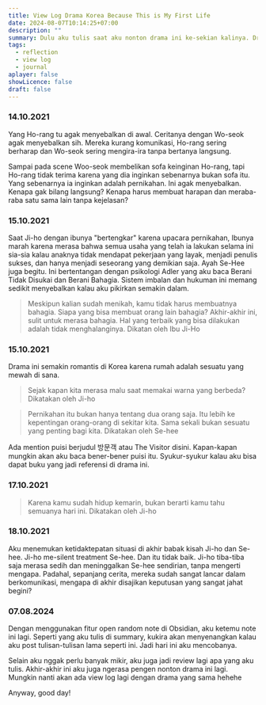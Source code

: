 ```yaml
---
title: View Log Drama Korea Because This is My First Life
date: 2024-08-07T10:14:25+07:00
description: ""
summary: Dulu aku tulis saat aku nonton drama ini ke-sekian kalinya. Drama ini drama korea kesukaanku. I think bakalan seru kalau aku post tulisan-tulian lamaku dari vault obsidian pribadiku begini. So, today I do it. Enjoy!
tags:
  - reflection
  - view log
  - journal
aplayer: false
showLicence: false
draft: false
---
```


### 14.10.2021


Yang Ho-rang tu agak menyebalkan di awal. Ceritanya dengan Wo-seok agak menyebalkan sih. Mereka kurang komunikasi, Ho-rang sering berharap dan Wo-seok sering mengira-ira tanpa bertanya langsung.


Sampai pada scene Woo-seok membelikan sofa keinginan Ho-rang, tapi Ho-rang tidak terima karena yang dia inginkan sebenarnya bukan sofa itu. Yang sebenarnya ia inginkan adalah pernikahan. Ini agak menyebalkan. Kenapa gak bilang langsung? Kenapa harus membuat harapan dan meraba-raba satu sama lain tanpa kejelasan?


### 15.10.2021


Saat Ji-ho dengan ibunya "bertengkar" karena upacara pernikahan, Ibunya marah karena merasa bahwa semua usaha yang telah ia lakukan selama ini sia-sia kalau anaknya tidak mendapat pekerjaan yang layak, menjadi penulis sukses, dan hanya menjadi seseorang yang demikian saja. Ayah Se-Hee juga begitu. Ini bertentangan dengan psikologi Adler yang aku baca Berani Tidak Disukai dan Berani Bahagia. Sistem imbalan dan hukuman ini memang sedikit menyebalkan kalau aku pikirkan semakin dalam.


> Meskipun kalian sudah menikah, kamu tidak harus membuatnya bahagia.
> Siapa yang bisa membuat orang lain bahagia?
> Akhir-akhir ini, sulit untuk merasa bahagia.
> Hal yang terbaik yang bisa dilakukan adalah tidak menghalanginya.
> Dikatan oleh Ibu Ji-Ho


### 15.10.2021


Drama ini semakin romantis di Korea karena rumah adalah sesuatu yang mewah di sana.


> Sejak kapan kita merasa malu saat memakai warna yang berbeda?
> Dikatakan oleh Ji-ho


> Pernikahan itu bukan hanya tentang dua orang saja. Itu lebih ke kepentingan orang-orang di sekitar kita. Sama sekali bukan sesuatu yang penting bagi kita.
> Dikatakan oleh Se-hee


Ada mention puisi berjudul 방문객 atau The Visitor disini. Kapan-kapan mungkin akan aku baca bener-bener puisi itu. Syukur-syukur kalau aku bisa dapat buku yang jadi referensi di drama ini.



### 17.10.2021


> Karena kamu sudah hidup kemarin, bukan berarti kamu tahu semuanya hari ini.
> Dikatakan oleh Ji-ho


### 18.10.2021


Aku menemukan ketidaktepatan situasi di akhir babak kisah Ji-ho dan Se-hee. Ji-ho me-silent treatment Se-hee. Dan itu tidak baik. Ji-ho tiba-tiba saja merasa sedih dan meninggalkan Se-hee sendirian, tanpa mengerti mengapa. Padahal, sepanjang cerita, mereka sudah sangat lancar dalam berkomunikasi, mengapa di akhir disajikan keputusan yang sangat jahat begini?


### 07.08.2024

Dengan menggunakan fitur open random note di Obsidian, aku ketemu note ini lagi. Seperti yang aku tulis di summary, kukira akan menyenangkan kalau aku post tulisan-tulisan lama seperti ini. Jadi hari ini aku mencobanya.

Selain aku nggak perlu banyak mikir, aku juga jadi review lagi apa yang aku tulis. Akhir-akhir ini aku juga ngerasa pengen nonton drama ini lagi. Mungkin nanti akan ada view log lagi dengan drama yang sama hehehe

Anyway, good day!